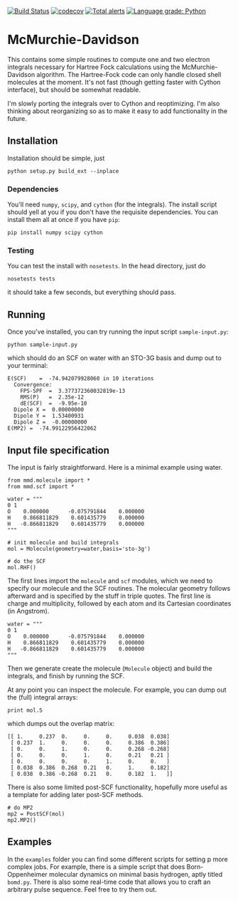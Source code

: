 [![Build Status](https://travis-ci.org/jjgoings/McMurchie-Davidson.svg?branch=master)](https://travis-ci.org/jjgoings/McMurchie-Davidson) 
[![codecov](https://codecov.io/gh/jjgoings/McMurchie-Davidson/branch/master/graph/badge.svg)](https://codecov.io/gh/jjgoings/McMurchie-Davidson)
[![Total alerts](https://img.shields.io/lgtm/alerts/g/jjgoings/McMurchie-Davidson.svg?logo=lgtm&logoWidth=18)](https://lgtm.com/projects/g/jjgoings/McMurchie-Davidson/alerts/)
[![Language grade: Python](https://img.shields.io/lgtm/grade/python/g/jjgoings/McMurchie-Davidson.svg?logo=lgtm&logoWidth=18)](https://lgtm.com/projects/g/jjgoings/McMurchie-Davidson/context:python)

# McMurchie-Davidson

This contains some simple routines to compute one and two electron integrals 
necessary for Hartree Fock calculations using the McMurchie-Davidson algorithm.
The Hartree-Fock code can only  handle closed shell molecules at the moment. 
It's not fast (though getting faster with Cython interface), but should be 
somewhat readable. 

I'm slowly porting the integrals over to Cython and reoptimizing. I'm also 
thinking about reorganizing so as to make it easy to add functionality in the 
future.

## Installation
Installation should be simple, just

```
python setup.py build_ext --inplace
```

### Dependencies
You'll need `numpy`, `scipy`, and `cython` (for the integrals). The install script should yell at you if you don't have the requisite dependencies. You can install them all at once if you have `pip`:

```
pip install numpy scipy cython
```

### Testing
You can test the install with `nosetests`. In the head directory, just do

```
nosetests tests
```

it should take a few seconds, but everything should pass.

## Running
Once you've installed, you can try running the input script `sample-input.py`:

```
python sample-input.py
```

which should do an SCF on water with an STO-3G basis and dump out to your terminal:

```
E(SCF)    =  -74.942079928060 in 10 iterations
  Convergence:
    FPS-SPF  =  3.377372360032819e-13
    RMS(P)   =  2.35e-12
    dE(SCF)  =  -9.95e-10
  Dipole X =  0.00000000
  Dipole Y =  1.53400931
  Dipole Z =  -0.00000000
E(MP2) =  -74.99122956422062
```

## Input file specification

The input is fairly straightforward. Here is a minimal example using water.

```
from mmd.molecule import *
from mmd.scf import *

water = """
0 1
O    0.000000      -0.075791844    0.000000
H    0.866811829    0.601435779    0.000000
H   -0.866811829    0.601435779    0.000000
"""

# init molecule and build integrals
mol = Molecule(geometry=water,basis='sto-3g')

# do the SCF
mol.RHF()
```

The first lines import the `molecule` and `scf` modules, which we need to specify our molecule and the SCF routines. The molecular geometry follows afterward and is specified by the stuff in triple quotes. The first line is charge and multiplicity, followed by each atom and its Cartesian coordinates (in Angstrom).

```
water = """
0 1
O    0.000000      -0.075791844    0.000000
H    0.866811829    0.601435779    0.000000
H   -0.866811829    0.601435779    0.000000
"""
```

Then we generate create the molecule (`Molecule` object) and build the integrals, and finish by running the SCF.

At any point you can inspect the molecule. For example, you can dump out the (full) integral arrays:

```
print mol.S
```

which dumps out the overlap matrix:

```
[[ 1.     0.237  0.     0.     0.     0.038  0.038]
 [ 0.237  1.     0.     0.     0.     0.386  0.386]
 [ 0.     0.     1.     0.     0.     0.268 -0.268]
 [ 0.     0.     0.     1.     0.     0.21   0.21 ]
 [ 0.     0.     0.     0.     1.     0.     0.   ]
 [ 0.038  0.386  0.268  0.21   0.     1.     0.182]
 [ 0.038  0.386 -0.268  0.21   0.     0.182  1.   ]]
```

There is also some limited post-SCF functionality, hopefully more useful as a 
template for adding later post-SCF methods.

```
# do MP2
mp2 = PostSCF(mol)
mp2.MP2()
```

## Examples
In the `examples` folder you can find some different scripts for setting p more complex jobs. For example, there is a simple script that does Born-Oppenheimer molecular dynamics on minimal basis hydrogen, aptly titled `bomd.py`. There is also some real-time code that allows you to craft an arbitrary pulse sequence. Feel free to try them out.
